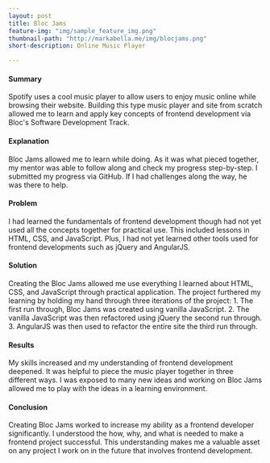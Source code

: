 ```yaml
---
layout: post
title: Bloc Jams
feature-img: "img/sample_feature_img.png"
thumbnail-path: "http://markabella.me/img/blocjams.png"
short-description: Online Music Player

---
```

<h4>Summary</h4>
Spotify uses a cool music player to allow users to enjoy music online while browsing their website. Building this type music player and site from scratch allowed me to learn and apply key concepts of frontend development via Bloc's Software Development Track.

<h4>Explanation</h4>
Bloc Jams allowed me to learn while doing. As it was what pieced together, my mentor was able to follow along and check my progress step-by-step. I submitted my progress via GitHub. If I had challenges along the way, he was there to help.

<h4>Problem</h4>
I had learned the fundamentals of frontend development though had not yet used all the concepts together for practical use. This included lessons in HTML, CSS, and JavaScript. Plus, I had not yet learned other tools used for frontend developments such as jQuery and AngularJS.

<h4>Solution</h4>
Creating the Bloc Jams allowed me use everything I learned about HTML, CSS, and JavaScript through practical application. The project furthered my learning by holding my hand through three iterations of the project:
1.	The first run through, Bloc Jams was created using vanilla JavaScript.
2.	The vanilla JavaScript was then refactored using jQuery the second run through.
3.	AngularJS was then used to refactor the entire site the third run through.

<h4>Results</h4>
My skills increased and my understanding of frontend development deepened. It was helpful to piece the music player together in three different ways. I was exposed to many new ideas and working on Bloc Jams allowed me to play with the ideas in a learning environment.

<h4>Conclusion</h4>
Creating Bloc Jams worked to increase my ability as a frontend developer significantly. I understood the how, why, and what is needed to make a frontend project successful. This understanding makes me a valuable asset on any project I work on in the future that involves frontend development.
